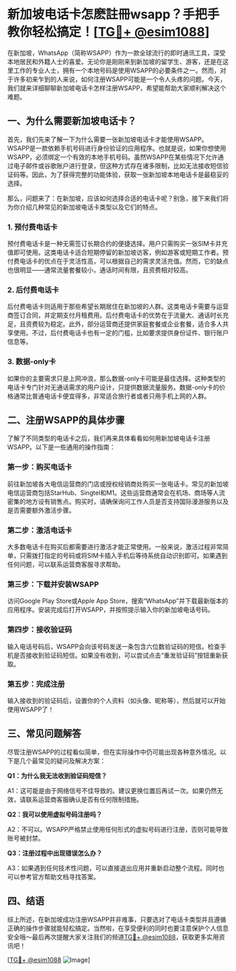 # 新加坡电话卡怎麽註冊wsapp？手把手教你轻松搞定！[[TG💪+ @esim1088](https://t.me/s/esim1088)]

在新加坡，WhatsApp（简称WSAPP）作为一款全球流行的即时通讯工具，深受本地居民和外籍人士的喜爱。无论你是刚刚来到新加坡的留学生、游客，还是在这里工作的专业人士，拥有一个本地号码是使用WSAPP的必要条件之一。然而，对于许多初来乍到的人来说，如何注册WSAPP可能是一个令人头疼的问题。今天，我们就来详细聊聊新加坡电话卡怎样注册WSAPP，希望能帮助大家顺利解决这个难题。

## 一、为什么需要新加坡电话卡？

首先，我们先来了解一下为什么需要一张新加坡电话卡才能使用WSAPP。WSAPP是一款依赖手机号码进行身份验证的应用程序。也就是说，如果你想使用WSAPP，必须绑定一个有效的本地手机号码。虽然WSAPP在某些情况下允许通过电子邮件或谷歌账户进行登录，但这种方式存在诸多限制，比如无法接收短信验证码等。因此，为了获得完整的功能体验，获取一张新加坡本地电话卡是最稳妥的选择。

那么，问题来了：在新加坡，应该如何选择合适的电话卡呢？别急，接下来我们将为你介绍几种常见的新加坡电话卡类型以及它们的特点。

### 1. 预付费电话卡

预付费电话卡是一种无需签订长期合约的便捷选择。用户只需购买一张SIM卡并充值即可使用。这类电话卡适合短期停留的新加坡访客，例如游客或短期工作者。预付费电话卡的优点在于灵活性高，可以根据自己的需求灵活充值。然而，它的缺点也很明显——通常流量套餐较小，通话时间有限，且资费相对较高。

### 2. 后付费电话卡

后付费电话卡则适用于那些希望长期居住在新加坡的人群。这类电话卡需要与运营商签订合同，并定期支付月租费用。后付费电话卡的优势在于流量大、通话时长充足，且资费较为稳定。此外，部分运营商还提供家庭套餐或企业套餐，适合多人共享使用。不过，后付费电话卡也有一定的门槛，比如要求提供身份证件、银行账户信息等。

### 3. 数据-only卡

如果你的主要需求只是上网冲浪，那么数据-only卡可能是最佳选择。这种类型的电话卡专门针对无通话需求的用户设计，只提供数据流量服务。数据-only卡的价格通常比普通电话卡便宜得多，非常适合旅行者或者只用手机上网的人群。

## 二、注册WSAPP的具体步骤

了解了不同类型的电话卡之后，我们再来具体看看如何用新加坡电话卡注册WSAPP。以下是一些通用的操作指南：

### 第一步：购买电话卡

前往新加坡各大电信运营商的门店或授权经销商处购买一张电话卡。常见的新加坡电信运营商包括StarHub、Singtel和M1。这些运营商通常会在机场、商场等人流密集的地方设有销售点。购买时，请确保询问工作人员是否支持国际漫游服务以及是否需要额外激活步骤。

### 第二步：激活电话卡

大多数电话卡在购买后都需要进行激活才能正常使用。一般来说，激活过程非常简单，只需拨打指定的号码或将SIM卡插入手机后等待系统自动识别即可。如果遇到任何问题，可以联系运营商客服寻求帮助。

### 第三步：下载并安装WSAPP

访问Google Play Store或Apple App Store，搜索“WhatsApp”并下载最新版本的应用程序。安装完成后打开WSAPP，并按照提示输入你的新加坡电话号码。

### 第四步：接收验证码

输入电话号码后，WSAPP会向该号码发送一条包含六位数验证码的短信。检查手机是否接收到验证码短信。如果没有收到，可以尝试点击“重发验证码”按钮重新获取。

### 第五步：完成注册

输入接收到的验证码后，设置你的个人资料（如头像、昵称等），然后就可以开始使用WSAPP了！

## 三、常见问题解答

尽管注册WSAPP的过程看似简单，但在实际操作中仍可能出现各种意外情况。以下是几个最常见的疑问及解决方案：

**Q1：为什么我无法收到验证码短信？**

A1：这可能是由于网络信号不佳导致的。建议更换位置后再试一次。如果仍然无效，请联系运营商客服确认是否有任何限制措施。

**Q2：我可以使用虚拟号码注册吗？**

A2：不可以。WSAPP严格禁止使用任何形式的虚拟号码进行注册，否则可能导致账号被封禁。

**Q3：注册过程中出现错误怎么办？**

A3：如果遇到任何技术性问题，可以直接退出应用并重新启动整个流程。同时也可以参考官方帮助文档寻找答案。

## 四、结语

综上所述，在新加坡成功注册WSAPP并非难事，只要选对了电话卡类型并且遵循正确的操作步骤就能轻松搞定。当然啦，在享受便利的同时也要注意保护个人信息安全哦～最后再次提醒大家关注我们的频道[TG💪+ @esim1088](https://t.me/s/esim1088)，获取更多实用资讯吧！

[[TG💪+ @esim1088](https://t.me/s/esim1088) ![Image](https://i.postimg.cc/4NQfJmqS/Snipaste-2025-05-13-00-14-12.png)]
